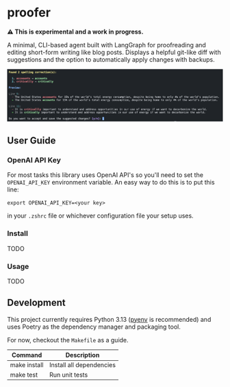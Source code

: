 # proofer

**⚠️ This is experimental and a work in progress.**

A minimal, CLI-based agent built with LangGraph for proofreading and editing short-form writing like blog posts. Displays a helpful git-like diff with suggestions and the option to automatically apply changes with backups.

![screenshot](./docs/images/screenshot.png)

## User Guide

### OpenAI API Key

For most tasks this library uses OpenAI API's so you'll need to set the `OPENAI_API_KEY` environment variable. An easy way to do this is to put this line:

```
export OPENAI_API_KEY=<your key>
```

in your `.zshrc` file or whichever configuration file your setup uses.

### Install

TODO

### Usage

TODO

## Development

This project currently requires Python 3.13 ([pyenv](https://realpython.com/intro-to-pyenv/) is recommended) and uses Poetry as the dependency manager and packaging tool.

For now, checkout the `Makefile` as a guide.

| Command      | Description              |
| ------------ | ------------------------ |
| make install | Install all dependencies |
| make test    | Run unit tests           |
